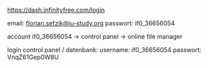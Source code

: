 https://dash.infinityfree.com/login

email: florian.sefzik@iu-study.org
passwort: if0_36656054

account if0_36656054 -> control panel -> online file manager


login control panel / datenbank:
username: if0_36656054
passwort: VnqZ61Gep0W8U
